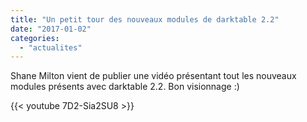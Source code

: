 ```yaml
---
title: "Un petit tour des nouveaux modules de darktable 2.2"
date: "2017-01-02"
categories: 
  - "actualites"
---
```


Shane Milton vient de publier une vidéo présentant tout les nouveaux modules présents avec darktable 2.2. Bon visionnage :)

{{< youtube 7D2-Sia2SU8 >}}
